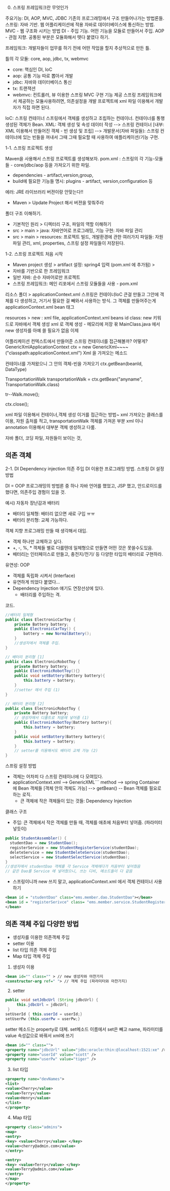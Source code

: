 0. 스프링 프레임워크란 무엇인가

주요기능: DI, AOP, MVC, JDBC
기존의 프로그래밍에서 구조 만들어나가는 방법론들.
스프링: 자바 기반. 웹 어플리케이션에 적용
자바로 데이터베이스에 통신하는 방법. MVC - 웹 구조화 시키는 방법
DI - 주입 기능. 어떤 기능을 모듈로 만들어서 주입. 
AOP - 관점 지향. 공통된 부분은 모듈화해서 뗏다 붙였다 하기.

프레임워크: 개발자들이 업무를 하기 전에 어떤 작업을 할지 추상적으로 만든 틀. 

틀의 각 모듈: core, aop, jdbc, tx, webmvc
- core: 핵심인 DI, IoC
- aop:  공통 기능 따로 뽑아서 개발
- jdbc: 자바와 데이터베이스 통신
- tx: 트랜잭션
- webmvc: 컨트롤러, 뷰 이용한 스프링 MVC 구현 기능 제공
스프링 프레임워크에서 제공하는 모듈사용하려면, 의존설정을 개발 프로젝트에 xml 파일 이용해서 개발자가 직접 하면 된다.

IoC: 스프링 컨테이너
스프링에서 객체를 생성하고 조립하는 컨테이너. 컨테이너를 통행 생성된 객체가 Bean.
XML: 객체 생성 및 속성 데이터 작성 --> 스프링 컨테이너 [내부: XML 이용해서 만들어진 객체 - 빈 생성 및 조립] --> 개발문서(자바 파일들): 스프링 컨테이너에 있는 빈들을 꺼내서 그때 그때 필요할 때 사용하여 애플리케이션/기능 구현.



1-1. 스프링 프로젝트 생성

Maven을 사용해서 스프링 프로젝트를 생성해보자.
pom.xml : 스프링의 각 기능-모듈들 - core/jdbc/aop 등을 가져오기 위한 파일.
- dependencies - artifact,version,group, 
- build에 필요한 기능들 명시: plugins - artifact, version,configuration 등

에러: JRE 라이브러리 버젼이랑 안맞는다!!
- Maven > Update Project 해서 버젼을 맞춰주라

폴더 구조 이해하기.
- 기본적인 원리 > 디렉터리 구조, 파일의 역할 이해하기
- src > main > java: 자바언어로 프로그래밍, 기능 구현: 자바 파일 관리
- src > main > resources: 프로젝트 빌드, 개발환경에 관한 여러가지 파일들: 자원파일 관리, xml, properties, 스프링 설정 파일들이 저장된다.

1-2. 스프링 프로젝트 처음 시작

- Maven project 생성 > artifact 설정: spring4 입력 (pom.xml 에 추가됨) > 
- 자바를 기반으로 한 프레임워크
- 일반 자바: 순수 자바어로만 프로젝트
- 스프링 프레임워크: 메인 리포에서 스프링 모듈들을 사용 - pom.xml 

리소스 폴더 > applicationContext.xml
스프링은 컨테이너IoC 큰걸 만들고 그안에 객체를 다 생성하고, 거기서 필요한 걸 빼와서 사용하는 방식. 그 객체를 만들어주는게 applicationContext.xml 
bean 태그

resources > new : xml file, applicationContext.xml
beans 
id
class: 
new 키워드로 자바에서 객체 생성
<bean id="anyname" class="projectname.mainclassname" /> xml 로 객체 생성 - 메모리에 저장 꾺
MainClass.java 
에서 new 생성자를 아예 쓸 필요가 없음 이제

어플리케이션 컨텍스트에서 만들어준 스프링 컨테이너를 접근해볼까? 어떻게?
GenericXmlApplicationContext ctx = new GenericXml~~~~("classpath:applicationContext.xml")
Xml 을 가져오는 메소드

컨테이너를 가져왔으니 그 안의 객체-빈을 가져오기
ctx.getBean(beanId, DataType)

TransportationWalk transportationWalk = ctx.getBean("anyname", TransportationWalk.class)
 
 tr--Walk.move();

 ctx.close();


 xml 파일 이용해서 컨테이너,객체 생성
 이거를 접근하는 방법~ xml 가져오는 클래스를 이용, 자원 출처를 적고,
 transportationWalk 객체를 가져온 부분
 xml 이나 annotation 이용해서 대부분 객체 생성하고 다룸.


 자바 폴더, 코딩 파일, 자원들이 보이는 것, 



## 의존 객체

2-1. DI Dependency injection 의존 주입
DI 이용한 프로그래밍 방법. 스프링 DI 설정 방법

DI = OOP 프로그래밍의 방법론 중 하나
자바 언어를 했었고, JSP 했고, 안드로이드를 했다면, 의존주입 경험이 있을 것.

예시) 자동차 장난감과 배터리
- 배터리 일체형: 배터리 없으면 새로 구입 ㅠㅠ
- 배터리 분리형: 교체 가능하다. 

객체 지향 프로그래밍 만들 때 생각해서 대입.
- 객체 하나만 교체하고 싶다. 
- +, -, %, * 객체들 별로 다를텐데 일체형으로 만들면 어떤 것은 못쓸수도있음.
- 배터리는 인터페이스로 만들고, 충전지/전기/ 등 다양한 타입의 배터리로 구현하라.

유연성: OOP 
- 객체를 독립화 시켜서 (Interface)
- 유연하게 띄었다 붙였다...
- Dependency Injection 얘기도 연장선상에 있다. 
  - 배터리를 주입하는 격.

코드.
```java
//배터리 일체형
public class ElectronicCarToy {
    private Battery battery;
    public ElectronicCarToy() {
        battery = new NormalBattery();
    }
    //생성자에서 객체를 주입.
}
```

```java
// 배터리 분리형 [1]
public class ElectronicRobotToy {
    private Battery battery;
    public ElectronicRobotToy(){}
    public void setBattery(Battery battery){
        this.battery = battery;
    }
    //setter 에서 주입 (1)
}
```

```java
// 배터리 분리형 [2]
public class ElectronicRobotToy {
    private Battery battery;
    // 생성자에서 디폴트로 처음에 넣어줌 (1)
    public ElectronicRobotToy(Battery battery){
        this.battery = battery;
    }
    public void setBattery(Battery battery){
        this.battery = battery;
    }
    // setter를 이용해서도 배터리 교체 가능 (2)
}
```

스프링 설정 방법
- 객체는 어차피 다 스프링 컨테이너에 다 모여있다.
- applicationContext.xml --> GenericXML``` method --> spring Container 에 Bean 객체들 [객체 안의 객체도 가능] --> getBean() -- Bean 객체를 필요로 하는 로직. 
  - 큰 객체에 작은 객체들이 있는 것들: Dependency Injection

클래스 구조
- 주입: 큰 객체에서 작은 객체를 만들 때, 객체를 애초에 처음부터 넣어줌. (파라미터 넣듯이)
```java
public StudentAssembler() {
  studentDao = new StudentDao();
  registerService = new StudentRegisterService(studentDao);
  deleteService = new StudentDeleteService(studentDao);
  selectService = new StudentSelectService(studentDao);
}
//생성자에서 studentDao 객체를 각 Service 객체에다가 처음부터 넣어줬음
// 같은 Dao를 Service 에 넣어줬으니, 쓰는 디비, 메소드들이 다 같음

```
- 스프링이니까 new 쓰지 말고, applicationContext.xml 에서 객체 컨테이너 사용하기
```xml
<bean id = "studentDao" class="ems.member.dao.StudentDao"></bean>
<bean id = "registerSerivce" class= "ems.member.service.StudentRegisterService"><constructor-arg ref="studentDao"></constructor-arg>
</bean>
```

## 의존 객체 주입 다양한 방법
- 생성자를 이용한 의존객체 주입
- setter 이용
- list 타입 의존 객체 주입
- Map 타입 객체 주입

 1. 생성자 이용
 
 ```xml
 <bean id="" class="" > // new 생성자와 마찬가지
 <constructor-arg ref=" "> // 객체 주입 (파라미터와 마찬가지)
 ```

 2. setter

```java
public void setJdbcUrl (String jdbcUrl) {
     this.jdbcUrl = jdbcUrl;
 }
setUserId { this.userId = userId;}
setUserPw {this.userPw = userPw;}
```
setter 메소드는 property로 대체.
set메소드 이름에서 set은 빼고 name,
파라미터를 value 속성값으로 바꿔서 xml에 쓰기
```xml
<bean id="" class="">
<property name="jdbcUrl" value="jdbc:oracle:thin:@localhost:1521:xe" />
<property name="userId" value="scott" />
<property name="userPw" value="tiger" />
```

3. list 타입 
```xml
<property name="devNames">
<list>
<value>Cherry</value>
<value>Terry</value>
<value>Henry</value>
</list>
</property>
```

4. Map 타입
```xml
<property class="admins">
<map>
<entry>
<key> <value>Cherry</value> </key>
<value>cherry@admin.com</value>
</entry>

<entry>
<key> <value>Terry</value> </key>
<value>Terry@admin.com</value>
</entry>
</map>
</property>
```



